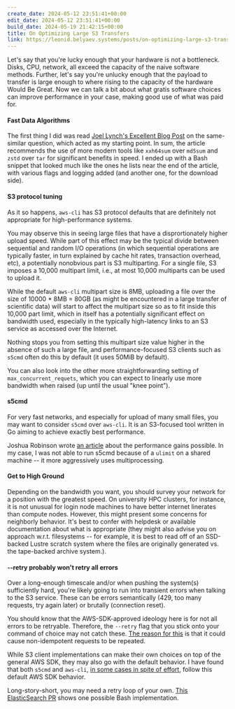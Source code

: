 ```yaml
---
create_date: 2024-05-12 23:51:41+00:00
edit_date: 2024-05-12 23:51:41+00:00
build_date: 2024-05-19 21:42:15+00:00
title: On Optimizing Large S3 Transfers
link: https://leonid.belyaev.systems/posts/on-optimizing-large-s3-transfers.html
---
```



Let's say that you're lucky enough that your hardware is not a bottleneck. Disks, CPU, network, all exceed the capacity of the naive software methods. Further, let's say you're unlucky enough that the payload to transfer is large enough to where rising to the capacity of the hardware Would Be Great. Now we can talk a bit about what gratis software choices can improve performance in your case, making good use of what was paid for.

#### Fast Data Algorithms

The first thing I did was read [Joel Lynch's Excellent Blog Post](https://jolynch.github.io/posts/use_fast_data_algorithms/) on the same-similar question, which acted as my starting point. In sum, the article recommends the use of more modern tools like `xxh64sum` over `md5sum` and `zstd` over `tar` for significant benefits in speed. I ended up with a Bash snippet that looked much like the ones he lists near the end of the article, with various flags and logging added (and another one, for the download side).

#### S3 protocol tuning

As it so happens, `aws-cli` has S3 protocol defaults that are definitely not appropriate for high-performance systems.

You may observe this in seeing large files that have a disprortionately higher upload speed. While part of this effect may be the typical divide between sequential and random I/O operations (in which sequential operations are typically faster, in turn explained by cache hit rates, transaction overhead, etc), a potentially nonobvious part is S3 multiparting. For a single file, S3 imposes a 10,000 multipart limit, i.e., at most 10,000 multiparts can be used to upload it.

While the default `aws-cli` multipart size is 8MB, uploading a file over the size of 10000 * 8MB = 80GB (as might be encountered in a large transfer of scientific data) will start to affect the multipart size so as to fit inside this 10,000 part limit, which in itself has a potentially significant effect on bandwidth used, especially in the typically high-latency links to an S3 service as accessed over the Internet.

Nothing stops you from setting this multipart size value higher in the absence of such a large file, and performance-focused S3 clients such as `s5cmd` often do this by default (it uses 50MiB by default).

You can also look into the other more straightforwarding setting of `max_concurrent_requets`, which you can expect to linearly use more bandwidth when raised (up until the usual "knee point").

#### s5cmd

For very fast networks, and especially for upload of many small files, you may want to consider `s5cmd` over `aws-cli`. It is an S3-focused tool written in Go aiming to achieve exactly best performance.

Joshua Robinson wrote [an article](https://joshua-robinson.medium.com/s5cmd-for-high-performance-object-storage-7071352cc09d) about the performance gains possible. In my case, I was not able to run s5cmd because of a `ulimit` on a shared machine -- it more aggressively uses multiprocessing.

#### Get to High Ground

Depending on the bandwidth you want, you should survey your network for a position with the greatest speed. On university HPC clusters, for instance, it is not unusual for login node machines to have better internet linerates than compute nodes. However, this might present some concerns for neighborly behavior. It's best to confer with helpdesk or available documentation about what is appropriate (they might also advise you on approach w.r.t. filesystems -- for example, it is best to read off of an SSD-backed Lustre scratch system where the files are originally generated vs. the tape-backed archive system.).

#### --retry probably won't retry all errors

Over a long-enough timescale and/or when pushing the system(s) sufficiently hard, you're likely going to run into transient errors when talking to the S3 service. These can be errors semantically (429, too many requests, try again later) or brutally (connection reset).

You should know that the AWS-SDK-approved ideology here is for not all errors to be retryable. Therefore, the `--retry` flag that you stick onto your command of choice may not catch these. [The reason for this](https://github.com/aws/aws-sdk-go/issues/4793) is that it could cause non-idempotent requests to be repeated.

While S3 client implementations can make their own choices on top of the general AWS SDK, they may also go with the default behavior. I have found that both `s5cmd` and `aws-cli`, [in some cases in spite of effort](https://github.com/peak/s5cmd/issues/294), follow this default AWS SDK behavior.

Long-story-short, you may need a retry loop of your own. [This ElasticSearch PR](https://github.com/elastic/elasticsearch/pull/48560) shows one possible Bash implementation.